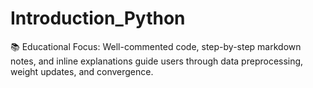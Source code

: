 # Introduction_Python
📚 Educational Focus: Well-commented code, step-by-step markdown notes, and inline explanations guide users through data preprocessing, weight updates, and convergence.
